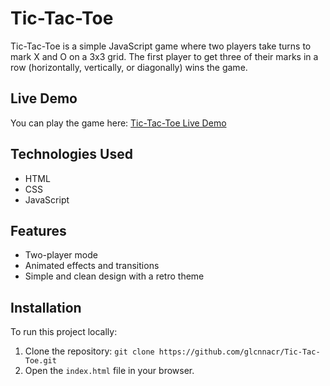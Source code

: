 # Tic-Tac-Toe

Tic-Tac-Toe is a simple JavaScript game where two players take turns to mark X and O on a 3x3 grid. The first player to get three of their marks in a row (horizontally, vertically, or diagonally) wins the game.

## Live Demo
You can play the game here: [Tic-Tac-Toe Live Demo](https://glcnnacr.github.io/Tic-Tac-Toe/)

## Technologies Used
- HTML
- CSS
- JavaScript

## Features
- Two-player mode
- Animated effects and transitions
- Simple and clean design with a retro theme

## Installation
To run this project locally:
1. Clone the repository: `git clone https://github.com/glcnnacr/Tic-Tac-Toe.git`
2. Open the `index.html` file in your browser.
